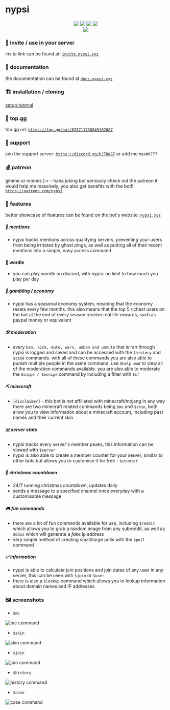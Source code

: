 # nypsi

<p align="center">
  <a href="https://discord.gg/hJTDNST"><img src="https://badgen.net/discord/members/hJTDNST"></a>
  <a href="https://github.com/tekoh/nypsi/actions/workflows/codeql-analysis.yml"><img src="https://github.com/tekoh/nypsi/actions/workflows/codeql-analysis.yml/badge.svg"></a>
  <a href="https://github.com/tekoh/nypsi/actions/workflows/ci.yml"><img src="https://github.com/tekoh/nypsi/actions/workflows/ci.yml/badge.svg"></a>
  <a href="https://github.com/tekoh/nypsi"><img src ="https://sloc.xyz/github/tekoh/nypsi"></a>
  <br>
  <a href="https://ko-fi.com/U7U4AEDXM"><img src = "https://ko-fi.com/img/githubbutton_sm.svg"></a>
</p>

### 🍟 invite / use in your server

invite link can be found at: [`invite.nypsi.xyz`](http://invite.nypsi.xyz)

### 📔 documentation

the documentation can be found at [`docs.nypsi.xyz`](https://docs.nypsi.xyz)

### 🏗 installation / cloning

[setup tutorial](https://github.com/tekoh/nypsi/blob/main/SETUP.md)

### 🍪 top.gg

top.gg url: [`https://top.gg/bot/678711738845102087`](https://top.gg/bot/678711738845102087)

### 🌴 support

join the support server: [`https://discord.gg/hJTDNST`](https://discord.gg/hJTDNST) or add me `max#0777`

### 💰 patreon

gimme ur moneis ):< - haha joking but seriously check out the patreon it would help me massively, you also get benefits with the bot!!! [`https://patreon.com/nypsi`](https://patreon.com/nypsi)

### 🌵 features

better showcase of features can be found on the bot's website: [`nypsi.xyz`](https://nypsi.xyz)

##### 💬 mentions

-   nypsi tracks mentions across qualifying servers, preventing your users from being irritated by ghost pings, as well as putting all of their recent mentions into a simple, easy access command

#### 📖 wordle
-   you can play wordle on discord, with nypsi. no limit to how much you play per day

##### 💸 gambling / economy

-   nypsi has a seasonal economy system, meaning that the economy resets every few months. this also means that the top 5 richest users on the bot at the end of every season receive real life rewards, such as paypal money or equivalent

##### 🛠 moderation

-   every `ban, kick, mute, warn, unban and unmute` that is ran through nypsi is logged and saved and can be accessed with the `$history` and `$case` commands. with all of these commands you are also able to punish multiple people in the same command. use `$help mod` to view all of the moderation commands available. you are also able to moderate the `$snipe / $esnipe` command by including a filter with `$sf`

##### ⛏ minecraft

-   `[disclaimer]` - this bot is not affiliated with minecraft/mojang in any way there are two minecraft related commands being `$mc` and `$skin`, both allow you to view information about a minecraft account, including past names and their current skin

##### 📊 server stats

-   nypsi tracks every server's member peaks, this information can be viewed with `$server`
-   nypsi is also able to create a member counter for your server, similar to other bots but allows you to customise it for free - `$counter`

##### 🎅 christmas countdown

-   24/7 running christmas countdown, updates daily
-   sends a message to a specified channel once everyday with a customisable message

##### 🎮 fun commands

-   there are a lot of fun commands available for use, including `$reddit` which allows you to grab a random image from any subreddit, as well as `$ddos` which will generate a _fake_ ip address
-   very simple method of creating small/large polls with the `$poll` command

##### ✅ information

-   nypsi is able to calculate join positions and join dates of any user in any server, this can be seen with `$join` or `$user`
-   there is also a `$lookup` command which allows you to lookup information about domain names and IP addresses

### 🖼 screenshots

-   `$mc`

![mc command](https://i.imgur.com/pHFadD9.png)

-   `$skin`

![skin command](https://i.imgur.com/z8UmBXM.png)

-   `$join`

![join command](https://i.imgur.com/DjXm8lV.png)

-   `$history`

![history command](https://i.imgur.com/2f5bcWO.png)

-   `$case`

![case command](https://i.imgur.com/py6lDQg.png)
